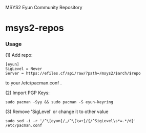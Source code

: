 MSYS2 Eyun Community Repository
# msys2-repos
### Usage

(1) Add repo:

```
[eyun]
SigLevel = Never
Server = https://efiles.cf/api/raw/?path=/msys2/$arch/$repo
```
to your /etc/pacman.conf .

(2) Import PGP Keys:
```
sudo pacman -Syy && sudo pacman -S eyun-keyring
```

(3) Remove 'SigLevel' or change it to other value
```
sudo sed -i -r '/^\[eyun]/,/^\[\w+]/{/^SigLevel\s*=.*/d}' /etc/pacman.conf
```
